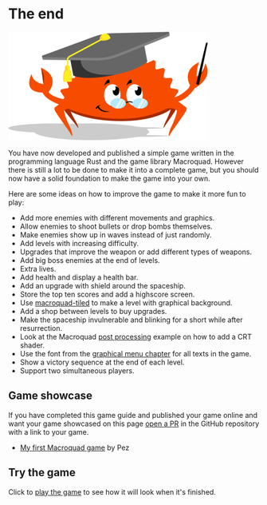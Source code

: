 # The end

![Ferris the teacher](images/ferris-teacher-small.png)

You have now developed and published a simple game written in the programming
language Rust and the game library Macroquad. However there is still a lot to
be done to make it into a complete game, but you should now have a solid
foundation to make the game into your own.

Here are some ideas on how to improve the game to make it more fun to play:

* Add more enemies with different movements and graphics.
* Allow enemies to shoot bullets or drop bombs themselves.
* Make enemies show up in waves instead of just randomly.
* Add levels with increasing difficulty.
* Upgrades that improve the weapon or add different types of weapons.
* Add big boss enemies at the end of levels.
* Extra lives.
* Add health and display a health bar.
* Add an upgrade with shield around the spaceship.
* Store the top ten scores and add a highscore screen.
* Use [macroquad-tiled](https://github.com/not-fl3/macroquad/tree/master/tiled) to make a level with graphical background.
* Add a shop between levels to buy upgrades.
* Make the spaceship invulnerable and blinking for a short while after resurrection.
* Look at the Macroquad [post processing](https://github.com/not-fl3/macroquad/blob/master/examples/post_processing.rs) example on how to add a CRT shader.
* Use the font from the [graphical menu chapter](ch13-menu-ui.md) for all texts in the game.
* Show a victory sequence at the end of each level.
* Support two simultaneous players.

## Game showcase

If you have completed this game guide and published your game online and want
your game showcased on this page
[open a PR](https://github.com/ollej/macroquad-introduktion/blob/main/macroquad-introduction-book-english/src/wrapup.md)
in the GitHub repository with a link to your game.

* [My first Macroquad game](https://pez.github.io/my-first-macroquad-game/) by Pez

<div class="noprint no-page-break">

## Try the game

Click to <a href="game.html" target="_blank"
onclick="window.open(this.href, '_blank', 'toolbar=no,location=no,status=no,menubar=no,scrollbars=yes,resizable=yes,width=640,height=480'); return false;">play the game</a>
to see how it will look when it's finished.

</div>
